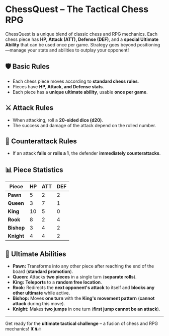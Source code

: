 # ChessQuest – The Tactical Chess RPG

ChessQuest is a unique blend of classic chess and RPG mechanics. Each chess piece has **HP, Attack (ATT), Defense (DEF)**, and a **special Ultimate Ability** that can be used once per game. Strategy goes beyond positioning—manage your stats and abilities to outplay your opponent!

## 🛡️ Basic Rules
- Each chess piece moves according to **standard chess rules**.
- Pieces have **HP, Attack, and Defense stats**.
- Each piece has a **unique ultimate ability**, usable **once per game**.

## ⚔️ Attack Rules
- When attacking, roll a **20-sided dice (d20)**.
- The success and damage of the attack depend on the rolled number.

## 🔄 Counterattack Rules
- If an attack **fails** or **rolls a 1**, the defender **immediately counterattacks**.

## 📊 Piece Statistics
| Piece   | HP  | ATT | DEF |
|---------|-----|-----|-----|
| **Pawn**   | 5   | 2   | 2   |
| **Queen**  | 3   | 7   | 1   |
| **King**   | 10  | 5   | 0   |
| **Rook**   | 8   | 2   | 4   |
| **Bishop** | 3   | 4   | 2   |
| **Knight** | 4   | 4   | 2   |

## 🌟 Ultimate Abilities
- **Pawn:** Transforms into any other piece after reaching the end of the board (**standard promotion**).
- **Queen:** Attacks **two pieces** in a single turn (**separate rolls**).
- **King:** **Teleports** to a **random free location**.
- **Rook:** Redirects the **next opponent's attack** to itself and **blocks any other ultimate** while active.
- **Bishop:** Moves **one turn** with the **King's movement pattern** (**cannot attack** during this move).
- **Knight:** Makes **two jumps** in one turn (**first jump cannot be an attack**).

---

Get ready for the **ultimate tactical challenge** – a fusion of chess and RPG mechanics! ♜♞🔥
